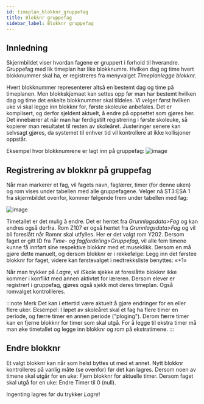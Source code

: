 ```yaml
---
id: timeplan_blokknr_gruppefag
title: Blokknr gruppefag
sidebar_label: Blokknr gruppefag
---
```


## Innledning
Skjermbildet viser hvordan fagene er gruppert i forhold til hverandre. Gruppefag med lik timeplan har like blokknumre. Hvilken dag og time hvert blokknummer skal ha, er registreres fra menyvalget _Timeplanlegge blokknr_.

Hvert blokknummer representerer altså en bestemt dag og time på timeplanen. Men blokkskjemaet kan settes opp før man har bestemt hvilken dag
og time det enkelte blokknummer skal tildeles. 
Vi velger først hvilken uke vi skal legge inn blokknr for, første skoleuke anbefales. Det er komplisert, og derfor sjeldent aktuelt, å endre på oppsettet som gjøres her. Det innebærer at når man har ferdigstilt registrering i første skoleuke, så kopierer man resultatet til resten av skoleåret. Justeringer senere kan selvsagt gjøres, da systemet til enhver tid vil kontrollere at ikke kollisjoner oppstår.

Eksempel hvor blokknumrene er lagt inn på gruppefag:
![image](https://user-images.githubusercontent.com/80097133/118975143-f81d9d00-b973-11eb-85e2-40dfb2a2bcef.png)

## Registrering av blokknr på gruppefag
Når man markerer et fag, vil fagets navn, faglærer, timer (for denne uken) og rom vises under tabellen med alle gruppefagene. Velger nå ST3:ESA 1 fra skjermbildet ovenfor, kommer følgende frem under tabellen med fag:

![image](https://user-images.githubusercontent.com/80097133/118976457-513a0080-b975-11eb-80d5-79a9b382adae.png)

Timetallet er det mulig å endre. Det er hentet fra _Grunnlagsdata>Fag_ og kan endres også derfra. 
Rom Z107 er også hentet fra _Grunnlagsdata>Fag_ og vil bli foreslått når Romnr skal utfylles. Her er  det valgt rom Y202.
Dersom faget er gitt ID fra _Time- og fagfordeling>Gruppefag_, vil alle fem timene kunne få innført sine respektive blokknr med et museklikk. Dersom en må gjøre dette manuelt, og dersom blokknr er i rekkefølge: Legg inn det førstee blokknr for faget, videre kan førstevalget i nedtrekksliste benyttes: «+1»

Når man trykker på _Lagre_, vil iSkole sjekke at foreslåtte blokknr ikke kommer i konflikt med annen aktivtet for læreren. Dersom elever er registrert i gruppefag, gjøres også sjekk mot deres timeplan. Også romvalget kontrollleres.

:::note Merk
Det kan i ettertid være aktuelt å gjøre endringer for en eller flere uker. Eksempel: I løpet av skoleåret skal et fag ha flere timer en periode, og færre timer en annen periode ("ploging"). Derom færre timer kan en fjerne blokknr for timer som skal utgå. For å legge til ekstra timer må man øke timetallet og legge inn blokknr og rom på ekstratimene.
:::

## Endre blokknr

Et valgt blokknr kan når som helst byttes ut med et annet. Nytt blokknr kontrolleres på vanlig måte (se ovenfor) før det kan lagres.
Dersom noen av timene skal utgår for en uke: Fjern blokknr for aktuelle timer.
Dersom faget skal utgå for en uke: Endre Timer til 0 (null).

Ingenting lagres før du trykker _Lagre_!
